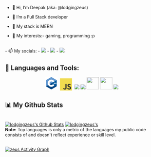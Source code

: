 - 👋 Hi, I’m Deepak (aka: @lodgingzeus)
- 👀 I’m a Full Stack developer
- 👀 My stack is MERN


- 🌱 My interests:- gaming, programming :p
</br>
- 📫 My socials: 
- <a href = "https://www.instagram.com/bhagatd585" target="_blank"><img src="https://img.icons8.com/fluency/48/null/instagram-new.png"/></a>
- <a href = "https://twitter.com/deepak_gaming" target="_blank"><img src="https://img.icons8.com/color/48/null/twitter--v1.png"/></a>
- <a href = "https://www.linkedin.com/in/deepak-bhagat-a39277178/" target="_blank"><img src="https://img.icons8.com/color/48/null/linkedin.png"/></a>

## 🧰 Languages and Tools:
<p align="center">
<img src="https://raw.githubusercontent.com/devicons/devicon/master/icons/cplusplus/cplusplus-original.svg" alt="cplusplus" width="40" height="40"/>
<img src="https://raw.githubusercontent.com/github/explore/80688e429a7d4ef2fca1e82350fe8e3517d3494d/topics/javascript/javascript.png" alt="Javascript" height="40" style="vertical-align:top; margin:4px">
<a href="https://developer.mozilla.org/en-US/docs/Web/HTML" target="_blank"><img src="https://img.icons8.com/color/48/000000/html-5--v1.png"/></a>
<a href="https://developer.mozilla.org/en-US/docs/Web/CSS/Reference" target="_blank"><img src="https://img.icons8.com/color/48/000000/css3.png"/></a>
<a herf="https://nodejs.org/en/" target="_blank"><img src="https://img.icons8.com/color/48/000000/nodejs.png" width="40" height="40"/></a>
<a href="https://expressjs.com" target="_blank"><img src="https://img.icons8.com/material-outlined/24/000000/js.png" width="40" height="40"/></a>
     <a href="https://tailwindcss.com/" target="_blank"><img src="https://img.icons8.com/color/48/null/tailwind_css.png"/></a>
</p>


## 📊 My Github Stats

 <br/>
    <a href="https://github.com/lodgingzeus/github-readme-stats"><img alt="lodgingzeus's Github Stats" src="https://github-readme-stats.vercel.app/api?username=lodgingzeus&show_icons=true&count_private=true&theme=react&hide_border=true&bg_color=0D1117" /></a>
  <a href="https://github.com/SubhamRaoniar28/github-readme-stats"><img alt=lodgingzeus's Top Languages" src="https://github-readme-stats.vercel.app/api/top-langs/?username=lodgingzeus&langs_count=8&count_private=true&layout=compact&theme=react&hide_border=true&bg_color=0D1117" /></a>
  <br/>
  <b>Note:</b> Top languages is only a metric of the languages my public code consists of and doesn't reflect experience or skill level.
                                                                        
<br/>
<br/>                                                                    

  <a href="https://github.com/lodgingzeus/github-readme-activity-graph"><img alt="zeus Activity Graph" src="https://activity-graph.herokuapp.com/graph?username=lodgingzeus&bg_color=0D1117&color=5BCDEC&line=5BCDEC&point=FFFFFF&hide_border=true" /></a>

<br/>
<br/>
